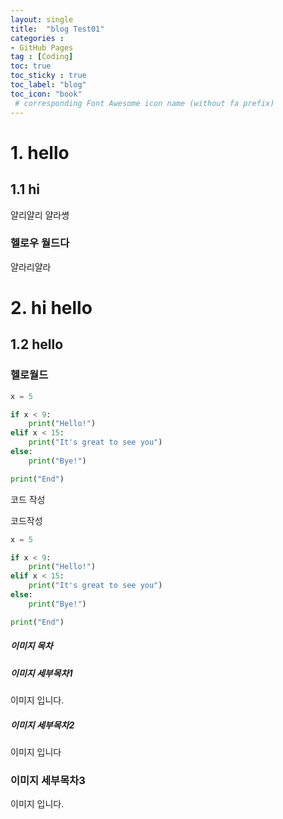 ```yaml
---
layout: single
title:  "blog Test01"
categories : 
- GitHub Pages
tag : [Coding]
toc: true
toc_sticky : true
toc_label: "blog"
toc_icon: "book"
 # corresponding Font Awesome icon name (without fa prefix)
---
```

# 1. hello
## **1.1 hi**
얄리얄리 얄라쎵
###  헬로우 월드다
얄라리얄라

# 2. hi hello
## **1.2 hello**
### 헬로월드


```python
x = 5

if x < 9:
    print("Hello!")
elif x < 15:
    print("It's great to see you")
else:
    print("Bye!")

print("End")
```

코드 작성



코드작성

```python
x = 5

if x < 9:
    print("Hello!")
elif x < 15:
    print("It's great to see you")
else:
    print("Bye!")

print("End")
```





##### 이미지 목차

##### 이미지 세부목차1

이미지 입니다.

##### 이미지 세부목차2

이미지 입니다

### 이미지 세부목차3
이미지 입니다.

